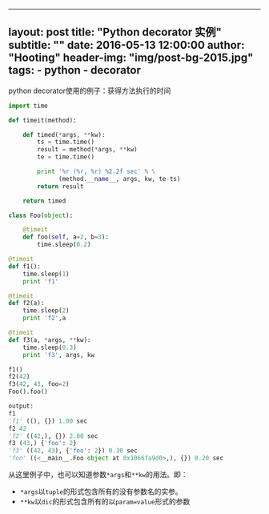 
---
layout:     post
title:      "Python decorator 实例"
subtitle:   ""
date:       2016-05-13 12:00:00
author:     "Hooting"
header-img: "img/post-bg-2015.jpg"
tags:
    - python
    - decorator
---



python decorator使用的例子：获得方法执行的时间

```python
import time                                                

def timeit(method):

    def timed(*args, **kw):
        ts = time.time()
        result = method(*args, **kw)
        te = time.time()

        print '%r (%r, %r) %2.2f sec' % \
              (method.__name__, args, kw, te-ts)
        return result

    return timed

class Foo(object):

    @timeit
    def foo(self, a=2, b=3):
        time.sleep(0.2)

@timeit
def f1():
    time.sleep(1)
    print 'f1'

@timeit
def f2(a):
    time.sleep(2)
    print 'f2',a

@timeit
def f3(a, *args, **kw):
    time.sleep(0.3)
    print 'f3', args, kw

f1()
f2(42)
f3(42, 43, foo=2)
Foo().foo()

output:
f1
'f1' ((), {}) 1.00 sec
f2 42
'f2' ((42,), {}) 2.00 sec
f3 (43,) {'foo': 2}
'f3' ((42, 43), {'foo': 2}) 0.30 sec
'foo' ((<__main__.Foo object at 0x1066fa9d0>,), {}) 0.20 sec
```

从这里例子中，也可以知道参数`*args`和`**kw`的用法。即：

 - `*args`以`tuple`的形式包含所有的没有参数名的实参。
 - `**kw`以`dic`的形式包含所有的以`param=value`形式的参数
